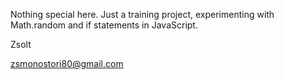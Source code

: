 Nothing special here. Just a training project, experimenting with Math.random and if statements in JavaScript. 

Zsolt

zsmonostori80@gmail.com